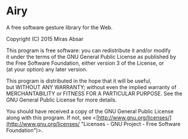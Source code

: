 # Airy
A free software gesture library for the Web.

Copyright (C) 2015  Miras Absar

This program is free software: you can redistribute it and/or modify  
it under the terms of the GNU General Public License as published by  
the Free Software Foundation, either version 3 of the License, or  
(at your option) any later version.

This program is distributed in the hope that it will be useful,  
but WITHOUT ANY WARRANTY; without even the implied warranty of  
MERCHANTABILITY or FITNESS FOR A PARTICULAR PURPOSE.  See the  
GNU General Public License for more details.

You should have received a copy of the GNU General Public License  
along with this program.  If not, see <[http://www.gnu.org/licenses/](http://www.gnu.org/licenses/ "Licenses - GNU Project - Free Software Foundation")>.
